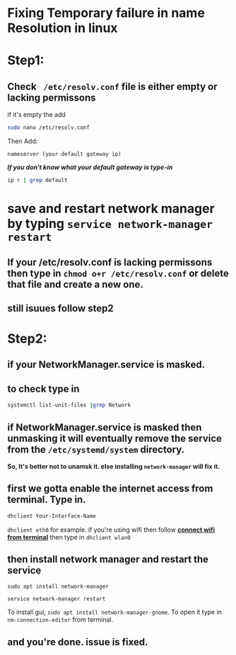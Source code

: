 # Fixing Temporary failure in name Resolution in linux


# Step1:

## Check ``` /etc/resolv.conf``` file is either empty or lacking permissons

if it's empty the add 
```bash
sudo nano /etc/resolv.conf
```
Then Add: 
```
nameserver (your default gateway ip)
```
***If you don't know what your default gateway is type-in***

```bash
ip r | grep default
```

# save and restart network manager by typing `service network-manager restart`

## If your /etc/resolv.conf is lacking permissons then type in `chmod o+r /etc/resolv.conf` or delete that file and create a new one.

## still isuues follow step2

# Step2:

## if your NetworkManager.service is masked.

## to check type in 

```bash
systemctl list-unit-files |grep Network
```
## if NetworkManager.service is masked then unmasking it will eventually remove the service from the ``/etc/systemd/system`` directory.
**So, It's better not to unamsk it. else installing ``network-manager`` will fix it.**

## first we gotta enable the internet access from terminal. Type in.
```bash
dhclient Your-Interface-Name
```
`dhclient eth0` for example. if you're using wifi then follow 
**[connect wifi from terminal](https://askubuntu.com/questions/294257/connect-to-wifi-network-through-ubuntu-terminal/294320#294320)**
then type in `dhclient wlan0`

## then install network manager and restart the service

```
sudo apt install network-manager

service network-manager restart
```
To install gui, `sudo apt install network-manager-gnome`. To open it type in
`nm-connection-editor` from terminal.
## and you're done. issue is fixed.


